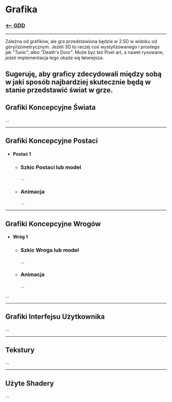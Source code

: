 # Grafika
### [<-- GDD](../GDD.md)

---
Zależna od grafików, ale gra przedstawiona będzie w 2.5D w widoku od góry/izometrycznym.
Jeżeli 3D to raczej coś wystylizowanego i prostego jak "Tunic", albo "Death's Door".
Może być też Pixel art, a nawet rysowane, jeżeli implementacja tego okaże się łatwiejsza.

Sugeruję, aby graficy zdecydowali między sobą w jaki sposób najbardziej skutecznie będą w stanie przedstawić świat w grze.
---

## Grafiki Koncepcyjne Świata
...

---

## Grafiki Koncepcyjne Postaci
- #### Postać 1
	- ### Szkic Postaci lub model
	  ...
	- ### Animacja
	  ...

---

## Grafiki Koncepcyjne Wrogów
- #### Wróg 1
	- ### Szkic Wroga lub model
	  ...
	- ### Animacja
	  ...

...

---

## Grafiki Interfejsu Użytkownika
...

---

## Tekstury
...

---

## Użyte Shadery
...
